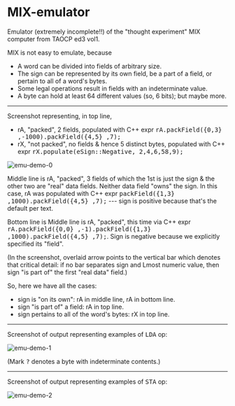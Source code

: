 # MIX-emulator
Emulator (extremely incomplete!!) of the "thought experiment" MIX computer from TAOCP ed3 vol1.

MIX is not easy to emulate, because
<ul>
  <li>A word can be divided into fields of arbitrary size.</li>
  <li>The sign can be represented by its own field, be a part of a field, or pertain to all of a word's bytes.</li>
  <li>Some legal operations result in fields with an indeterminate value.</li>
  <li>A byte can hold at least 64 different values (so, 6 bits); but maybe more.</li>
</ul>

<hr/>
Screenshot representing, in top line,
<ul>
  <li>rA, "packed", 2 fields, populated with C++ expr <tt>rA.packField({0,3} ,-1000).packField({4,5} ,7);</tt></li>
  <li>rX, "not packed", no fields & hence 5 distinct bytes, populated with C++ expr <tt>rX.populate(eSign::Negative, 2,4,6,58,9);</tt></li>
</ul>

![emu-demo-0](https://github.com/user-attachments/assets/99b0b96d-6527-4dbf-a90c-2fa73be84453)

Middle line is rA, "packed", 3 fields of which the 1st is just the sign & the other two are "real" data fields. Neither data field "owns" the  sign.  In this case, rA was populated with C++ expr <tt>packField({1,3} ,1000).packField({4,5} ,7);</tt> --- sign is positive because that's the default per text.

Bottom line is Middle line is rA, "packed", this time via C++ expr <tt>rA.packField({0,0} ,-1).packField({1,3} ,1000).packField({4,5} ,7);</tt>.  Sign is negative because we explicitly specified its "field".

(In the screenshot, overlaid arrow points to the vertical bar which denotes that critical detail: if no bar separates sign and Lmost numeric value, then sign "is part of" the first "real data" field.)

So, here we have all the cases:
<ul>
  <li>sign is "on its own": rA in middle line, rA in bottom line.</li>
  <li>sign "is part of" a field: rA in top line.</li>
  <li>sign pertains to all of the word's bytes: rX in top line.</li>
</ul>

<hr/>
Screenshot of output representing examples of <tt>LDA</tt> op:

![emu-demo-1](https://github.com/user-attachments/assets/1cc9ad9b-66df-4bac-be05-cd5c98520f09)

(Mark <tt>?</tt> denotes a byte with indeterminate contents.)

<hr/>
Screenshot of output representing  examples of <tt>STA</tt> op:

![emu-demo-2](https://github.com/user-attachments/assets/82b08965-fbbb-47bf-aa26-8d26224db525)

<br/>
